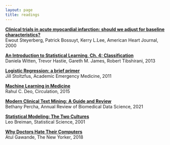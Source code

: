 ```yaml
---
layout: page
title: readings
---
```


**[Clinical trials in acute myocardial infarction: should we adjust for baseline characteristics?](https://www.sciencedirect.com/science/article/abs/pii/S0002870300900012?via%3Dihub)**   
Ewout Steyerberg, Patrick Bossuyt, Kerry L.Lee, American Heart Journal, 2000 

**[An Introduction to Statistical Learning, Ch. 4: Classification](https://www.springer.com/gp/book/9781461471370)**   
Daniela Witten, Trevor Hastie, Gareth M. James, Robert Tibshirani, 2013

**[Logistic Regression: a brief primer](https://onlinelibrary.wiley.com/doi/epdf/10.1111/j.1553-2712.2011.01185.x)**   
Jill Stoltzfus, Academic Emergency Medicine, 2011

**[Machine Learning in Medicine](https://www.ncbi.nlm.nih.gov/pmc/articles/PMC5831252/pdf/nihms729905.pdf)**   
Rahul C. Deo, Circulation, 2015

**[Modern Clinical Text Mining: A Guide and Review]()**  
Bethany Percha, Annual Review of Biomedical Data Science, 2021

**[Statistical Modeling: The Two Cultures](https://projecteuclid.org/download/pdf_1/euclid.ss/1009213726)**   
Leo Breiman, Statistical Science, 2001

**[Why Doctors Hate Their Computers](https://www.newyorker.com/magazine/2018/11/12/why-doctors-hate-their-computers)**   
Atul Gawande, The New Yorker, 2018
